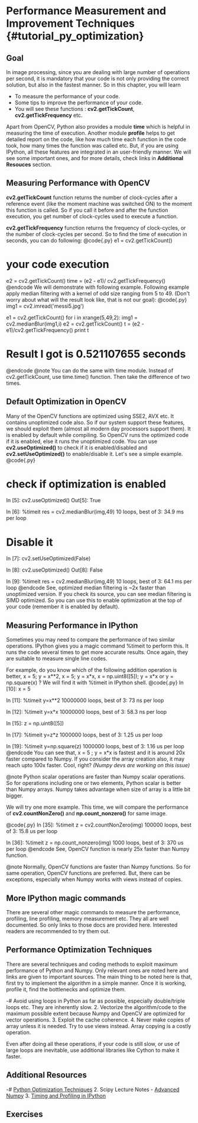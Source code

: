 Performance Measurement and Improvement Techniques {#tutorial_py_optimization}
==================================================

Goal
----

In image processing, since you are dealing with large number of operations per second, it is
mandatory that your code is not only providing the correct solution, but also in the fastest manner.
So in this chapter, you will learn

-   To measure the performance of your code.
-   Some tips to improve the performance of your code.
-   You will see these functions : **cv2.getTickCount**, **cv2.getTickFrequency** etc.

Apart from OpenCV, Python also provides a module **time** which is helpful in measuring the time of
execution. Another module **profile** helps to get detailed report on the code, like how much time
each function in the code took, how many times the function was called etc. But, if you are using
IPython, all these features are integrated in an user-friendly manner. We will see some important
ones, and for more details, check links in **Additional Resouces** section.

Measuring Performance with OpenCV
---------------------------------

**cv2.getTickCount** function returns the number of clock-cycles after a reference event (like the
moment machine was switched ON) to the moment this function is called. So if you call it before and
after the function execution, you get number of clock-cycles used to execute a function.

**cv2.getTickFrequency** function returns the frequency of clock-cycles, or the number of
clock-cycles per second. So to find the time of execution in seconds, you can do following:
@code{.py}
e1 = cv2.getTickCount()
# your code execution
e2 = cv2.getTickCount()
time = (e2 - e1)/ cv2.getTickFrequency()
@endcode
We will demonstrate with following example. Following example apply median filtering with a kernel
of odd size ranging from 5 to 49. (Don't worry about what will the result look like, that is not our
goal):
@code{.py}
img1 = cv2.imread('messi5.jpg')

e1 = cv2.getTickCount()
for i in xrange(5,49,2):
    img1 = cv2.medianBlur(img1,i)
e2 = cv2.getTickCount()
t = (e2 - e1)/cv2.getTickFrequency()
print t

# Result I got is 0.521107655 seconds
@endcode
@note You can do the same with time module. Instead of cv2.getTickCount, use time.time() function.
Then take the difference of two times.

Default Optimization in OpenCV
------------------------------

Many of the OpenCV functions are optimized using SSE2, AVX etc. It contains unoptimized code also.
So if our system support these features, we should exploit them (almost all modern day processors
support them). It is enabled by default while compiling. So OpenCV runs the optimized code if it is
enabled, else it runs the unoptimized code. You can use **cv2.useOptimized()** to check if it is
enabled/disabled and **cv2.setUseOptimized()** to enable/disable it. Let's see a simple example.
@code{.py}
# check if optimization is enabled
In [5]: cv2.useOptimized()
Out[5]: True

In [6]: %timeit res = cv2.medianBlur(img,49)
10 loops, best of 3: 34.9 ms per loop

# Disable it
In [7]: cv2.setUseOptimized(False)

In [8]: cv2.useOptimized()
Out[8]: False

In [9]: %timeit res = cv2.medianBlur(img,49)
10 loops, best of 3: 64.1 ms per loop
@endcode
See, optimized median filtering is \~2x faster than unoptimized version. If you check its source,
you can see median filtering is SIMD optimized. So you can use this to enable optimization at the
top of your code (remember it is enabled by default).

Measuring Performance in IPython
--------------------------------

Sometimes you may need to compare the performance of two similar operations. IPython gives you a
magic command %timeit to perform this. It runs the code several times to get more accurate results.
Once again, they are suitable to measure single line codes.

For example, do you know which of the following addition operation is better, x = 5; y = x\*\*2,
x = 5; y = x\*x, x = np.uint8([5]); y = x\*x or y = np.square(x) ? We will find it with %timeit in
IPython shell.
@code{.py}
In [10]: x = 5

In [11]: %timeit y=x**2
10000000 loops, best of 3: 73 ns per loop

In [12]: %timeit y=x*x
10000000 loops, best of 3: 58.3 ns per loop

In [15]: z = np.uint8([5])

In [17]: %timeit y=z*z
1000000 loops, best of 3: 1.25 us per loop

In [19]: %timeit y=np.square(z)
1000000 loops, best of 3: 1.16 us per loop
@endcode
You can see that, x = 5 ; y = x\*x is fastest and it is around 20x faster compared to Numpy. If you
consider the array creation also, it may reach upto 100x faster. Cool, right? *(Numpy devs are
working on this issue)*

@note Python scalar operations are faster than Numpy scalar operations. So for operations including
one or two elements, Python scalar is better than Numpy arrays. Numpy takes advantage when size of
array is a little bit bigger.

We will try one more example. This time, we will compare the performance of **cv2.countNonZero()**
and **np.count_nonzero()** for same image.

@code{.py}
In [35]: %timeit z = cv2.countNonZero(img)
100000 loops, best of 3: 15.8 us per loop

In [36]: %timeit z = np.count_nonzero(img)
1000 loops, best of 3: 370 us per loop
@endcode
See, OpenCV function is nearly 25x faster than Numpy function.

@note Normally, OpenCV functions are faster than Numpy functions. So for same operation, OpenCV
functions are preferred. But, there can be exceptions, especially when Numpy works with views
instead of copies.

More IPython magic commands
---------------------------

There are several other magic commands to measure the performance, profiling, line profiling, memory
measurement etc. They all are well documented. So only links to those docs are provided here.
Interested readers are recommended to try them out.

Performance Optimization Techniques
-----------------------------------

There are several techniques and coding methods to exploit maximum performance of Python and Numpy.
Only relevant ones are noted here and links are given to important sources. The main thing to be
noted here is that, first try to implement the algorithm in a simple manner. Once it is working,
profile it, find the bottlenecks and optimize them.

-#  Avoid using loops in Python as far as possible, especially double/triple loops etc. They are
    inherently slow.
2.  Vectorize the algorithm/code to the maximum possible extent because Numpy and OpenCV are
    optimized for vector operations.
3.  Exploit the cache coherence.
4.  Never make copies of array unless it is needed. Try to use views instead. Array copying is a
    costly operation.

Even after doing all these operations, if your code is still slow, or use of large loops are
inevitable, use additional libraries like Cython to make it faster.

Additional Resources
--------------------

-#  [Python Optimization Techniques](http://wiki.python.org/moin/PythonSpeed/PerformanceTips)
2.  Scipy Lecture Notes - [Advanced
    Numpy](http://scipy-lectures.github.io/advanced/advanced_numpy/index.html#advanced-numpy)
3.  [Timing and Profiling in IPython](http://pynash.org/2013/03/06/timing-and-profiling.html)

Exercises
---------
